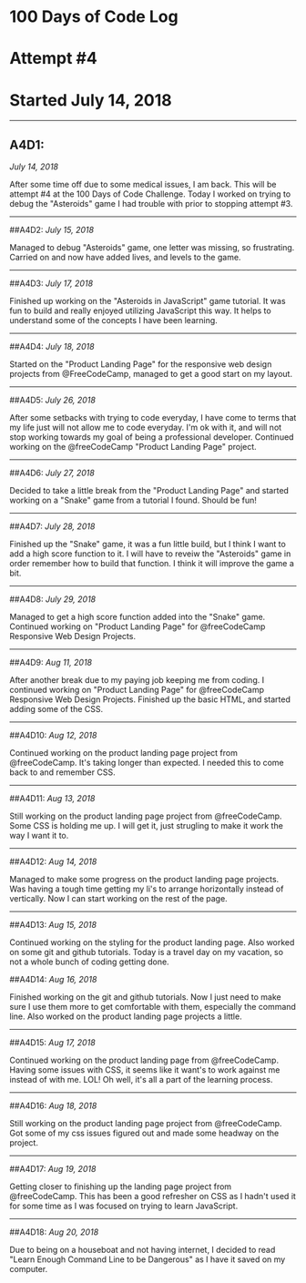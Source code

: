 # 100 Days of Code Log  
# Attempt #4
# Started July 14, 2018

---

## A4D1: 
*July 14, 2018*

After some time off due to some medical issues, I am back. This will be attempt #4 at the 100 Days of Code Challenge. Today I worked on trying to debug the "Asteroids" game I had trouble with prior to stopping attempt #3.

---

##A4D2:
*July 15, 2018*

Managed to debug "Asteroids" game, one letter was missing, so frustrating. Carried on and now have added lives, and levels to the game. 

---

##A4D3:
*July 17, 2018*

Finished up working on the "Asteroids in JavaScript" game tutorial. It was fun to build and really enjoyed utilizing JavaScript this way. It helps to understand some of the concepts I have been learning. 

---

##A4D4:
*July 18, 2018* 

Started on the "Product Landing Page" for the responsive web design projects from @FreeCodeCamp, managed to get a good start on my layout. 

---

##A4D5:
*July 26, 2018*

After some setbacks with trying to code everyday, I have come to terms that my life just will not allow me to code everyday. I'm ok with it, and will not stop working towards my goal of being a professional developer. Continued working on the @freeCodeCamp "Product Landing Page" project. 

---

##A4D6:
*July 27, 2018*

Decided to take a little break from the "Product Landing Page" and started working on a "Snake" game from a tutorial I found. Should be fun!

---

##A4D7:
*July 28, 2018*

Finished up the "Snake" game, it was a fun little build, but I think I want to add a high score function to it. I will have to reveiw the "Asteroids" game in order remember how to build that function. I think it will improve the game a bit. 

---

##A4D8:
*July 29, 2018*

Managed to get a high score function added into the "Snake" game. Continued working on "Product Landing Page" for @freeCodeCamp Responsive Web Design Projects. 

---

##A4D9:
*Aug 11, 2018*

After another break due to my paying job keeping me from coding. I continued working on "Product Landing Page" for @freeCodeCamp Responsive Web Design Projects. Finished up the basic HTML, and started adding some of the CSS. 

---

##A4D10:
*Aug 12, 2018*

Continued working on the product landing page project from @freeCodeCamp. It's taking longer than expected. I needed this to come back to and remember CSS. 

---

##A4D11:
*Aug 13, 2018*

Still working on the product landing page project from @freeCodeCamp. Some CSS is holding me up. I will get it, just strugling to make it work the way I want it to.

---

##A4D12:
*Aug 14, 2018*

Managed to make some progress on the product landing page projects. Was having a tough time getting my li's to arrange horizontally instead of vertically. Now I can start working on the rest of the page. 

---

##A4D13:
*Aug 15, 2018*

Continued working on the styling for the product landing page. Also worked on some git and github tutorials. Today is a travel day on my vacation, so not a whole bunch of coding getting done. 

##A4D14:
*Aug 16, 2018*

Finished working on the git and github tutorials. Now I just need to make sure I use them more to get comfortable with them, especially the command line. Also worked on the product landing page projects a little. 

---

##A4D15:
*Aug 17, 2018*

Continued working on the product landing page from @freeCodeCamp. Having some issues with CSS, it seems like it want's to work against me instead of with me. LOL! Oh well, it's all a part of the learning process. 

---

##A4D16:
*Aug 18, 2018*

Still working on the product landing page project from @freeCodeCamp. Got some of my css issues figured out and made some headway on the project. 

---

##A4D17:
*Aug 19, 2018*

Getting closer to finishing up the landing page project from @freeCodeCamp. This has been a good refresher on CSS as I hadn't used it for some time as I was focused on trying to learn JavaScript. 

---

##A4D18:
*Aug 20, 2018*

Due to being on a houseboat and not having internet, I decided to read "Learn Enough Command Line to be Dangerous" as I have it saved on my computer. 
